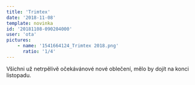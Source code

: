 ```yaml
---
title: 'Trimtex'
date: '2018-11-08'
template: novinka
id: '20181108-090204000'
user: 'ota'
pictures:
    - name: '1541664124_Trimtex 2018.png'
      ratio: '1/4'
---
```

Všichni už netrpělivě očekávánové nové oblečení, mělo by dojít na konci listopadu.

